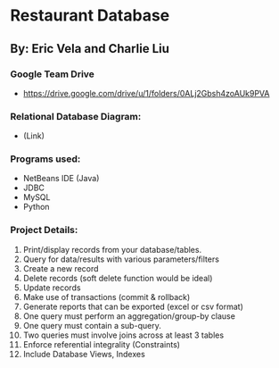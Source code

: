 # Restaurant Database

## By: Eric Vela and Charlie Liu

### Google Team Drive
- https://drive.google.com/drive/u/1/folders/0ALj2Gbsh4zoAUk9PVA

### Relational Database Diagram:
- (Link)

### Programs used:
- NetBeans IDE (Java)
- JDBC
- MySQL
- Python

### Project	Details:
1. Print/display records	from	your	database/tables.
2. Query for	data/results	with	various	parameters/filters
3. Create	a	new	record
4. Delete	records	(soft	delete	function	would	be	ideal)
5. Update	records
6. Make	use	of	transactions	(commit	&	rollback)
7. Generate	reports	that	can	be	exported	(excel	or	csv	format)
8. One	query	must	perform	an	aggregation/group-by	clause
9. One	query	must	contain	a	sub-query.
10. Two	queries	must	involve	joins	across	at	least	3	tables
11. Enforce	referential	integrality (Constraints)
12. Include	Database	Views,	Indexes
